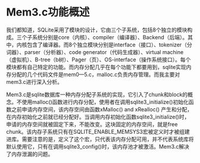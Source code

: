 # Mem3.c功能概述
我们都知道，SQLite采用了模块的设计，它由三个子系统，包括8个独立的模块构成。三个子系统分别是core（内核）、compiler（编译器）、Backend（后端）。其中，内核包含了编译器。而8个独立模块分别是interface（接口）、tokenizer（分词器）、parser（分析器）、code generator（代码生成器）、virtual machine（虚拟机）、B-tree（b树）、Pager（页）、OS-interface（操作系统接口）。每个模块都有自己特定的功能。而内存分配几乎在每个功能下都要用到，sqlite实现内存分配的几个代码文件是mem0—5.c，malloc.c负责内存管理。而我主要对mem3.c进行深入分析。

Mem3.c是sqlite数据库一种内存分配子系统的实现，它引入了chunk和block的概念。不使用malloc()函数进行内存分配，使用者在调用sqlite3_initialize()初始化函数之前申请内存空间，该内存空间由函数xMalloc() and xRealloc() 产生和分配，在内存初始化之前就已经分配好。当调用内存初始化函数sqlite3_initialize()时，申请的内存空间就被固定下来，不能改变。这块固定的内存空间，就是free chunk。该内存子系统只有在SQLITE_ENABLE_MEMSYS3宏被定义时才被组建进库。需要注意的是，定义了这个宏，只代表该内存分配可用，并不代表系统库将默认使用它，只有在调用sqlite3_config()时，该内存池才被激活。Mem3.c解决了内存泄漏的问题。
